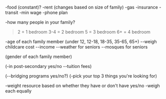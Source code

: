 -food (constant)?
-rent (changes based on size of family)
-gas
-insurance
-transit
-min wage
-phone plan

-how many people in your family?

> 2 = 1 bedroom
> 3-4 = 2 bedroom
> 5 = 3 bedroom
> 6+ = 4 bedroom

-age of each family member (under 12, 12-18, 18-35, 35-65, 65+)
--weigh childcare cost
--income
--weather for seniors
--mosques for seniors

(gender of each family member)

<!-- -select work/education status (gradeschool, university/college, looking for work, is retired) --covered by age -->

(-in post-secondary yes/no
--tuition fees)

(--bridging programs yes/no?)
(-pick your top 3 things you're looking for)

-weight resource based on whether they have or don't have yes/no
-weigh each equally
